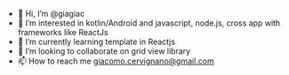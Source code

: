 - 👋 Hi, I’m @giagiac
- 👀 I’m interested in kotlin/Android and javascript, node.js, cross app with frameworks like ReactJs
- 🌱 I’m currently learning template in Reactjs
- 💞️ I’m looking to collaborate on grid view library
- 📫 How to reach me giacomo.cervignano@gmail.com

<!---
giagiac/giagiac is a ✨ special ✨ repository because its `README.md` (this file) appears on your GitHub profile.
You can click the Preview link to take a look at your changes.
--->
